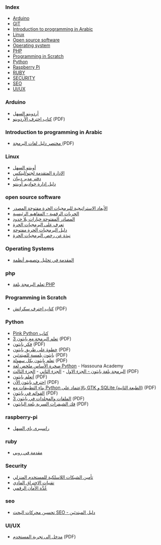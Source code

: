 ### Index

* [Arduino](#arduino)
* [GIT](#git)
* [Introduction to programming in Arabic](#introduction)
* [Linux](#linux)
* [Open source software](#oss)
* [Operating system](#os)
* [PHP](#php)
* [Programming in Scratch](#scratch)
* [Python](#python)
* [Raspberry Pi](#raspberry-pi)
* [RUBY](#ruby)
* [SECURITY](#security)
* [SEO](#seo)
* [UI/UX](#ui-ux)


### Arduino

* [أردوينو السهل](http://librebooks.org/simply-arduino/)
* [كتاب احترف الأردوينو](http://www.ev-center.com/uploads/2/1/2/6/21261678/arduino.pdf) (PDF)


### Introduction to programming in Arabic

* [مختصر دليل لغات البرمجة ](https://alyassen.github.io/Brief-guide-to-programming-languages-v1.2.4.pdf) (PDF)


### Linux

* [أوبنتو السهل](http://librebooks.org/simply-ubuntu/)
* [الإدارة المتقدمة لجنو/لينكس ](http://librebooks.org/gnu-linux-advanced-administration/)
* [دفتر مدير دبيان](http://librebooks.org/debian-handbook-arabic/)
* [دليل إدارة خواديم أوبنتو ](http://librebooks.org/ubuntu-server-guide-arabic/)


### open source software

* [الأبعاد الاستراتيجية للبرمجيات الحرة مفتوحة المصدر](http://librebooks.org/strategic-dimensions-of-free-and-open-source-software/)
* [الحريات الرقمية - المفاهيم الرئيسية](http://librebooks.org/digital-freedoms-main-concepts/)
* [المصادر المفتوحة خيارات بلا حدود](http://librebooks.org/opensource-ultimate-options/)
* [تعرف على البرمجيات الحرة](http://librebooks.org/know-free-software/)
* [دليل البرمجيات الحرة مفتوحة](http://librebooks.org/free-opensource-guide/)
* [نبذة عن رخص البرمجيات الحرة](http://librebooks.org/bref-about-foss-licenses/)


### Operating Systems

* [المقدمة في تحليل وتصميم أنظمة](http://librebooks.org/intro-to-os-analysis-and-design/)


### php

* [تعلم البرمجة بلغة PHP](http://librebooks.org/learn-programming-with-php/)


### Programming in Scratch

* [كتاب احترف سكراتش](http://www.ev-center.com/uploads/2/1/2/6/21261678/scratch.pdf) (PDF)


### Python

* [Pink Python كتاب](https://github.com/Ma7moud3ly/pink-python/releases)
* [تعلم البرمجة مع بايثون 3](https://docs.google.com/viewerng/viewer?url=http://books-library.online/files/download-pdf-ebooks.org-ku-18842.pdf) (PDF)
* [فكر بايثون](https://docs.google.com/viewerng/viewer?url=https://books-library.online/files/books-library.online_noo025cdd7f7e8b2d16180a8e-22956.pdf) (PDF)
* [خطوة على طريق بايثون](https://docs.google.com/viewerng/viewer?url=http://tndiflrx8w.download2.org/dl2.php?id%3D200739701%26h%3D0c4a1687edad78beb73a092c118ad323%26ext%3Dpdf%26u%3Dcache&646) (PDF)
* [بايثون بلمسة للمبتدئين](https://docs.google.com/viewerng/viewer?url=http://xk75cxfrg9.download2.org/dl2.php?id%3D200739708%26h%3De34f74c6166589ff34437795b9b1a3b8%26ext%3Dpdf%26u%3Dcache&506) (PDF)
* [تعلم بايثون بكل سهولة](https://docs.google.com/viewerng/viewer?url=https://books-library.online/files/books-library.online_noof25c03826673ee096f3953-14983.pdf) (PDF)
* [صخرة الأساس ملخص لغة Python](https://www.hassouna-academy.com/books) - Hassouna Academy 
* [البرمجة بلغة بايثون - الجزء الاول](https://docs.google.com/viewerng/viewer?url=https://books-library.online/files/books-library.online_noo80cddaee19cbc1b6e69952-21117.pdf) - [الجزء الثاني](https://docs.google.com/viewerng/viewer?url=http://books-library.online/files/download-pdf-ebooks.org-ku-19115.pdf) - [الجزء الثالث](https://docs.google.com/viewerng/viewer?url=http://274axt0y9o.download2.org/dl2.php?id%3D200739715%26h%3Da88a6874133f9942bc5b20b164ab608b%26ext%3Dpdf%26u%3Dcache&292) (PDF)
* [أتعلم بايثون](https://docs.google.com/viewerng/viewer?url=https://books-library.online/files/books-library.online_noo72561738871c402b720af1-6336.pdf) (PDF)
* [إحترف بايثون الآن](https://docs.google.com/viewerng/viewer?url=https://books-library.online/files/download-pdf-ebooks.org-1521324052-896.pdf) (PDF)
* [بناء التطبيقات مع Python بالإعتماد على GTK و SQLite (الطبعة الثانية)](http://www.maastaar.com/books/pygtk-2nd-edition/Building-Applications-With-PyGTK-and-SQLite-2nd-Edition.pdf) (PDF)
* [القوائم في بايثون](https://docs.google.com/viewerng/viewer?url=http://books-library.online/files/download-pdf-ebooks.org-ku-17006.pdf) (PDF)
* [الملفات والمجلدات في بايثون 3](https://docs.google.com/viewerng/viewer?url=http://4bgkhs2xus.download2.org/dl2.php?id%3D200739722%26h%3De37ffa58f20e6d9dfe1ae319a95032a0%26ext%3Dpdf%26u%3Dcache&685) (PDF)
* [فك الشيفرات السرية بلغة البايثون](https://docs.google.com/viewerng/viewer?url=https://books-library.online/files/books-library.online_noo886555f432ac48676ffb48-6190.pdf) (PDF)


### raspberry-pi

* [راسبيري باي السهل](http://librebooks.org/simply-raspberry-pi/)


### ruby

* [مقدمة في روبي](http://librebooks.org/intro-to-ruby/)


### Security

* [تأمين الشبكات اللاسلكية للمستخدم المنزلي](http://librebooks.org/secure-wireless-networks-for-home-users/)
* [تقنيات الاختراق المادي](http://librebooks.org/physical-hacking-techniques/)
* [عُدَّة الأمان الرقمي](http://librebooks.org/security-in-a-box/)


### seo

* [تحسين محركات البحث SEO - دليل المبتدئين](http://librebooks.org/search-engine-optimization-seo-starter-guide-ar/)


### UI/UX

* [مدخل إلى تجربة المستخدم](https://sourceforge.net/projects/omlx/files/open%20books/1.0/Intro-to-UX-Arabic-v1.0.pdf/download) (PDF)
